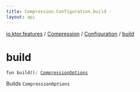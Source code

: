 ```yaml
---
title: Compression.Configuration.build - 
layout: api
---
```


<div class='api-docs-breadcrumbs'><a href="../../index.html">io.ktor.features</a> / <a href="../index.html">Compression</a> / <a href="index.html">Configuration</a> / <a href="./build.html">build</a></div>

# build

<div class="signature"><code><span class="keyword">fun </span><span class="identifier">build</span><span class="symbol">(</span><span class="symbol">)</span><span class="symbol">: </span><a href="../../-compression-options/index.html"><span class="identifier">CompressionOptions</span></a></code></div>

Builds <code>CompressionOptions</code>

